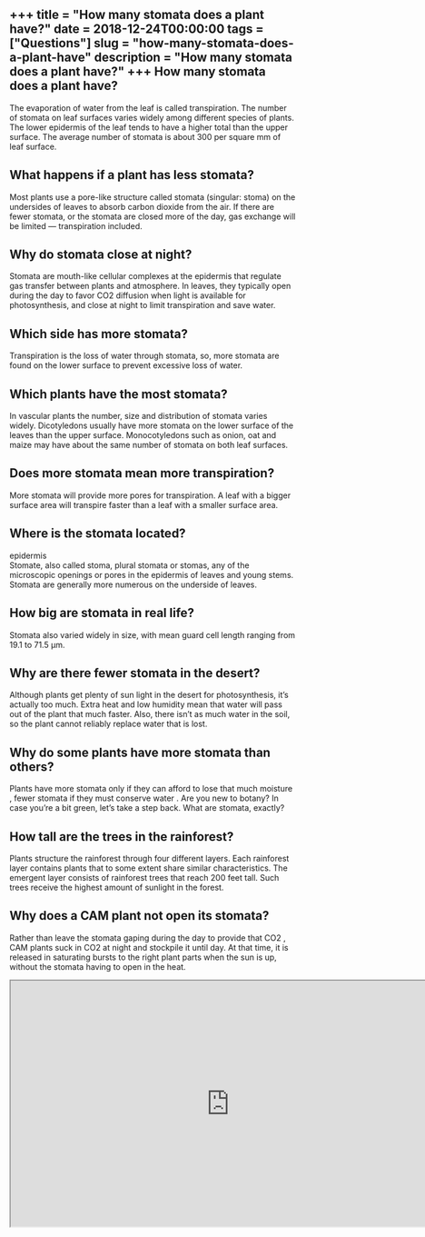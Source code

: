 +++
title = "How many stomata does a plant have?"
date = 2018-12-24T00:00:00
tags = ["Questions"]
slug = "how-many-stomata-does-a-plant-have"
description = "How many stomata does a plant have?"
+++
How many stomata does a plant have?
-----------------------------------

The evaporation of water from the leaf is called transpiration. The number of stomata on leaf surfaces varies widely among different species of plants. The lower epidermis of the leaf tends to have a higher total than the upper surface. The average number of stomata is about 300 per square mm of leaf surface.

What happens if a plant has less stomata?
-----------------------------------------

Most plants use a pore-like structure called stomata (singular: stoma) on the undersides of leaves to absorb carbon dioxide from the air. If there are fewer stomata, or the stomata are closed more of the day, gas exchange will be limited — transpiration included.

Why do stomata close at night?
------------------------------

Stomata are mouth-like cellular complexes at the epidermis that regulate gas transfer between plants and atmosphere. In leaves, they typically open during the day to favor CO2 diffusion when light is available for photosynthesis, and close at night to limit transpiration and save water.

Which side has more stomata?
----------------------------

Transpiration is the loss of water through stomata, so, more stomata are found on the lower surface to prevent excessive loss of water.

Which plants have the most stomata?
-----------------------------------

In vascular plants the number, size and distribution of stomata varies widely. Dicotyledons usually have more stomata on the lower surface of the leaves than the upper surface. Monocotyledons such as onion, oat and maize may have about the same number of stomata on both leaf surfaces.

Does more stomata mean more transpiration?
------------------------------------------

More stomata will provide more pores for transpiration. A leaf with a bigger surface area will transpire faster than a leaf with a smaller surface area.

Where is the stomata located?
-----------------------------

epidermis  
Stomate, also called stoma, plural stomata or stomas, any of the microscopic openings or pores in the epidermis of leaves and young stems. Stomata are generally more numerous on the underside of leaves.

How big are stomata in real life?
---------------------------------

Stomata also varied widely in size, with mean guard cell length ranging from 19.1 to 71.5 μm.

Why are there fewer stomata in the desert?
------------------------------------------

Although plants get plenty of sun light in the desert for photosynthesis, it’s actually too much. Extra heat and low humidity mean that water will pass out of the plant that much faster. Also, there isn’t as much water in the soil, so the plant cannot reliably replace water that is lost.

Why do some plants have more stomata than others?
-------------------------------------------------

Plants have more stomata only if they can afford to lose that much moisture , fewer stomata if they must conserve water . Are you new to botany? In case you’re a bit green, let’s take a step back. What are stomata, exactly?

How tall are the trees in the rainforest?
-----------------------------------------

Plants structure the rainforest through four different layers. Each rainforest layer contains plants that to some extent share similar characteristics. The emergent layer consists of rainforest trees that reach 200 feet tall. Such trees receive the highest amount of sunlight in the forest.

Why does a CAM plant not open its stomata?
------------------------------------------

Rather than leave the stomata gaping during the day to provide that CO2 , CAM plants suck in CO2 at night and stockpile it until day. At that time, it is released in saturating bursts to the right plant parts when the sun is up, without the stomata having to open in the heat.

<iframe allow="accelerometer; autoplay; clipboard-write; encrypted-media; gyroscope; picture-in-picture" allowfullscreen="" class="__youtube_prefs__  epyt-is-override  no-lazyload" data-no-lazy="1" data-origheight="433" data-origwidth="770" data-skipgform_ajax_framebjll="" height="433" id="_ytid_69361" loading="lazy" src="https://www.youtube.com/embed/JBLyHmwkXX8?enablejsapi=1&autoplay=0&cc_load_policy=0&cc_lang_pref=&iv_load_policy=1&loop=0&modestbranding=0&rel=1&fs=1&playsinline=0&autohide=2&theme=dark&color=red&controls=1&" title="YouTube player" width="770"></iframe>